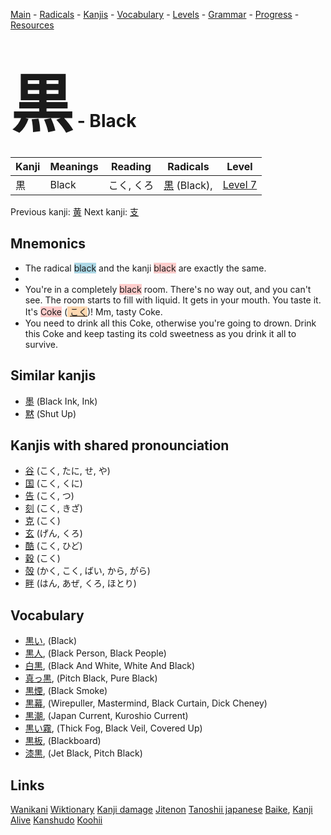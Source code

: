 <style> bigfont {font-size: 100px}</style>
[Main](../README.md) -
[Radicals](../radicals.md) -
[Kanjis](../kanjis.md) -
[Vocabulary](../vocabulary.md) -
[Levels](../levels.md) -
[Grammar](../grammar.md) - 
[Progress](../progress.md) -
[Resources](../resources.md)
# <bigfont> 黒</bigfont> - Black 

| Kanji | Meanings | Reading | Radicals | Level |
| --- | --- | --- | --- | --- |
| 黒 | Black | こく, くろ | [黒](../radicals/黒.md) (Black),  | [Level 7](../levels/wk_level7.md) |

Previous kanji: [黄](黄.md) Next kanji: [支](支.md) 

## Mnemonics
 * The radical <span style="background-color:#ADD8E6"> black</span> and the kanji <span style="background-color:#ffcccb"> black</span> are exactly the same.
* 
* You're in a completely <span style="background-color:#ffcccb"> black</span> room. There's no way out, and you can't see. The room starts to fill with liquid. It gets in your mouth. You taste it. It's <span style="background-color:#ffcccb"> Coke</span> (<span style="background-color:#fed8b1"> [こく](https://jisho.org/search/こく)</span>)! Mm, tasty Coke.
* You need to drink all this Coke, otherwise you're going to drown. Drink this Coke and keep tasting its cold sweetness as you drink it all to survive.


## Similar kanjis
 * [墨](墨.md) (Black Ink, Ink)
* [黙](黙.md) (Shut Up)



## Kanjis with shared pronounciation
 * [谷](谷.md) (こく, たに, せ, や)
* [国](国.md) (こく, くに)
* [告](告.md) (こく, つ)
* [刻](刻.md) (こく, きざ)
* [克](克.md) (こく)
* [玄](玄.md) (げん, くろ)
* [酷](酷.md) (こく, ひど)
* [穀](穀.md) (こく)
* [殻](殻.md) (かく, こく, ばい, から, がら)
* [畔](畔.md) (はん, あぜ, くろ, ほとり)



## Vocabulary
 * [黒い](../vocabulary/黒.md), (Black)
* [黒人](../vocabulary/黒.md), (Black Person, Black People)
* [白黒](../vocabulary/黒.md), (Black And White, White And Black)
* [真っ黒](../vocabulary/黒.md), (Pitch Black, Pure Black)
* [黒煙](../vocabulary/黒.md), (Black Smoke)
* [黒幕](../vocabulary/黒.md), (Wirepuller, Mastermind, Black Curtain, Dick Cheney)
* [黒潮](../vocabulary/黒.md), (Japan Current, Kuroshio Current)
* [黒い霧](../vocabulary/黒.md), (Thick Fog, Black Veil, Covered Up)
* [黒板](../vocabulary/黒.md), (Blackboard)
* [漆黒](../vocabulary/黒.md), (Jet Black, Pitch Black)




## Links 


[Wanikani](https://www.wanikani.com/kanji/黒)
[Wiktionary](https://en.wiktionary.org/wiki/黒)
[Kanji damage](http://www.kanjidamage.com/kanji/search?utf8=✓&q=黒)
[Jitenon](https://jitenon.com/kanji/黒)
[Tanoshii japanese](https://www.tanoshiijapanese.com/dictionary/kanji.cfm?k=黒)
[Baike](https://baike.baidu.com/item/黒),
[Kanji Alive](https://app.kanjialive.com/黒)
[Kanshudo](https://www.kanshudo.com/searchmn?q=黒)
[Koohii](https://kanji.koohii.com/study/kanji/黒)
